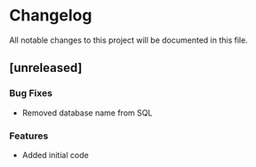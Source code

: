 # Changelog

All notable changes to this project will be documented in this file.

## [unreleased]

### Bug Fixes

- Removed database name from SQL

### Features

- Added initial code

<!-- generated by git-cliff -->
